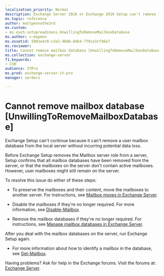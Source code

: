 ```yaml
---
localization_priority: Normal
description: Exchange Server 2016 or Exchange 2019 Setup can't remove the Mailbox server role from the server because the server contains active mailboxes.
ms.topic: reference
author: mattpennathe3rd
ms.custom:
- ms.exch.setupreadiness.UnwillingToRemoveMailboxDatabase
ms.author: v-mapenn
ms.assetid: 5881e4c0-c2e2-48db-84b4-7f9ce3cf46a7
ms.reviewer:
title: Cannot remove mailbox database [UnwillingToRemoveMailboxDatabase]
ms.collection: exchange-server
f1.keywords:
- CSH
audience: ITPro
ms.prod: exchange-server-it-pro
manager: serdars

---
```


# Cannot remove mailbox database [UnwillingToRemoveMailboxDatabase]

Exchange Setup can't continue because it can't remove a user mailbox database from the local server without incurring potential data loss.

Before Exchange Setup removes the Mailbox server role from a server, Setup confirms that all mailbox databases have been removed from the server, or that the mailboxes on the server don't contain active mailboxes. However, user mailboxes might still remain on the server.

To resolve this issue do either of these steps:

- To preserve the mailboxes and their content, move the mailboxes to another server. For instructions, see [Mailbox moves in Exchange Server](../../recipients/mailbox-moves.md).

- Disable the mailboxes if they're no longer required. For more information, see [Disable-Mailbox](https://docs.microsoft.com/powershell/module/exchange/mailboxes/disable-mailbox).

- Remove the mailbox databases if they're no longer required. For instructions, see [Manage mailbox databases in Exchange Server](../../architecture/mailbox-servers/manage-databases.md).

After you deal with the mailbox databases on the server, run Exchange Setup again.

- For more information about how to identify a mailbox in the database, see [Get-Mailbox](https://docs.microsoft.com/powershell/module/exchange/mailboxes/get-mailbox).

Having problems? Ask for help in the Exchange forums. Visit the forums at: [Exchange Server](https://go.microsoft.com/fwlink/p/?linkId=60612).
